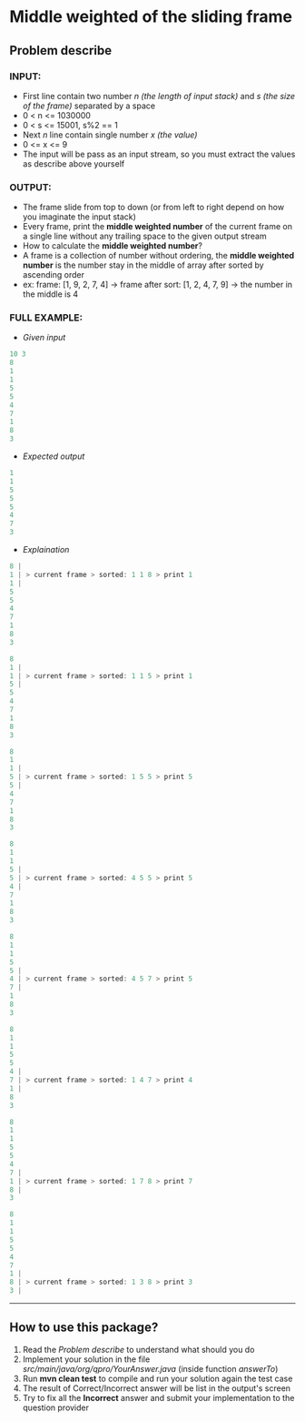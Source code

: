 
# Middle weighted of the sliding frame
## Problem describe
### **INPUT**:
- First line contain two number *n (the length of input stack)* and *s (the size of the frame)* separated by a space
- 0 < n <= 1030000
- 0 < s <= 15001, s%2 == 1
- Next *n* line contain single number *x (the value)*
- 0 <= x <= 9
- The input will be pass as an input stream, so you must extract the values as describe above yourself
### **OUTPUT**:
- The frame slide from top to down (or from left to right depend on how you imaginate the input stack)
- Every frame, print the **middle weighted number** of the current frame on a single line without any trailing space to the given output stream
- How to calculate the **middle weighted number**?
- A frame is a collection of number without ordering, the **middle weighted number** is the number stay in the middle of array after sorted by ascending order
- ex: frame: [1, 9, 2, 7, 4] -> frame after sort: [1, 2, 4, 7, 9] -> the number in the middle is 4
### **FULL EXAMPLE**:
- *Given input*
```js
10 3
8
1
1
5
5
4
7
1
8
3
```
- *Expected output*
```js
1
1
5
5
5
4
7
3
```
- *Explaination*
```js
8 |
1 | > current frame > sorted: 1 1 8 > print 1
1 |
5
5
4
7
1
8
3
```

```js
8
1 |
1 | > current frame > sorted: 1 1 5 > print 1
5 |
5
4
7
1
8
3
```

```js
8
1
1 |
5 | > current frame > sorted: 1 5 5 > print 5
5 |
4
7
1
8
3
```

```js
8
1
1
5 |
5 | > current frame > sorted: 4 5 5 > print 5
4 |
7
1
8
3
```

```js
8
1
1
5
5 |
4 | > current frame > sorted: 4 5 7 > print 5
7 |
1
8
3
```

```js
8
1
1
5
5
4 |
7 | > current frame > sorted: 1 4 7 > print 4
1 |
8
3
```

```js
8
1
1
5
5
4
7 |
1 | > current frame > sorted: 1 7 8 > print 7
8 |
3
```

```js
8
1
1
5
5
4
7
1 |
8 | > current frame > sorted: 1 3 8 > print 3
3 |
```

---
## How to use this package?
1. Read the *Problem describe* to understand what should you do
2. Implement your solution in the file *src/main/java/org/qpro/YourAnswer.java* (inside function *answerTo*)
3. Run **mvn clean test** to compile and run your solution again the test case
4. The result of Correct/Incorrect answer will be list in the output's screen
5. Try to fix all the **Incorrect** answer and submit your implementation to the question provider
